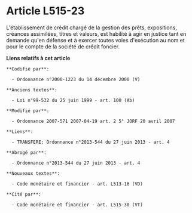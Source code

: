 # Article L515-23

L'établissement de crédit chargé de la gestion des prêts, expositions, créances assimilées, titres et valeurs, est habilité à
agir en justice tant en demande qu'en défense et à exercer toutes voies d'exécution au nom et pour le compte de la société de
crédit foncier.

**Liens relatifs à cet article**

	**Codifié par**:

	  - Ordonnance n°2000-1223 du 14 décembre 2000 (V)

	**Anciens textes**:

	  - Loi n°99-532 du 25 juin 1999 - art. 100 (Ab)

	**Modifié par**:

	  - Ordonnance 2007-571 2007-04-19 art. 2 5° JORF 20 avril 2007

	**Liens**:

	  - TRANSFERE: Ordonnance n°2013-544 du 27 juin 2013 - art. 4

	**Abrogé par**:

	  - Ordonnance n°2013-544 du 27 juin 2013 - art. 4

	**Nouveaux textes**:

	  - Code monétaire et financier - art. L513-16 (VD)

	**Cité par**:

	  - Code monétaire et financier - art. L515-30 (VT)
